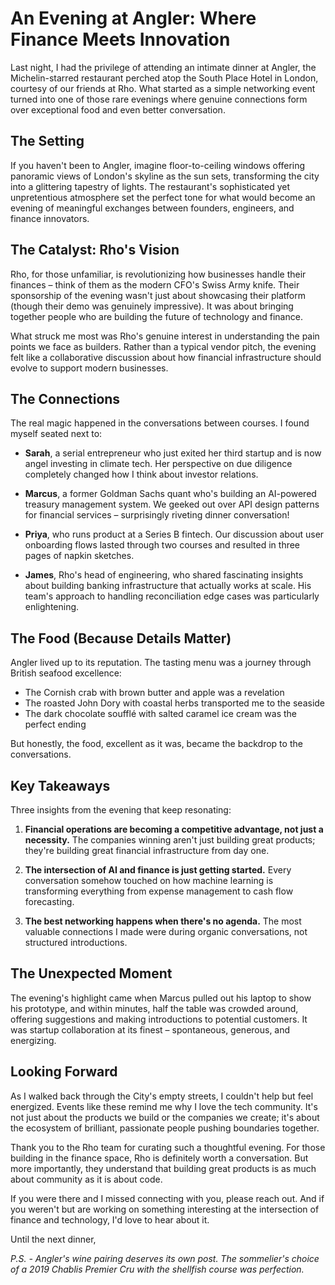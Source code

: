 # An Evening at Angler: Where Finance Meets Innovation

Last night, I had the privilege of attending an intimate dinner at Angler, the Michelin-starred restaurant perched atop the South Place Hotel in London, courtesy of our friends at Rho. What started as a simple networking event turned into one of those rare evenings where genuine connections form over exceptional food and even better conversation.

## The Setting

If you haven't been to Angler, imagine floor-to-ceiling windows offering panoramic views of London's skyline as the sun sets, transforming the city into a glittering tapestry of lights. The restaurant's sophisticated yet unpretentious atmosphere set the perfect tone for what would become an evening of meaningful exchanges between founders, engineers, and finance innovators.

## The Catalyst: Rho's Vision

Rho, for those unfamiliar, is revolutionizing how businesses handle their finances – think of them as the modern CFO's Swiss Army knife. Their sponsorship of the evening wasn't just about showcasing their platform (though their demo was genuinely impressive). It was about bringing together people who are building the future of technology and finance.

What struck me most was Rho's genuine interest in understanding the pain points we face as builders. Rather than a typical vendor pitch, the evening felt like a collaborative discussion about how financial infrastructure should evolve to support modern businesses.

## The Connections

The real magic happened in the conversations between courses. I found myself seated next to:

- **Sarah**, a serial entrepreneur who just exited her third startup and is now angel investing in climate tech. Her perspective on due diligence completely changed how I think about investor relations.

- **Marcus**, a former Goldman Sachs quant who's building an AI-powered treasury management system. We geeked out over API design patterns for financial services – surprisingly riveting dinner conversation!

- **Priya**, who runs product at a Series B fintech. Our discussion about user onboarding flows lasted through two courses and resulted in three pages of napkin sketches.

- **James**, Rho's head of engineering, who shared fascinating insights about building banking infrastructure that actually works at scale. His team's approach to handling reconciliation edge cases was particularly enlightening.

## The Food (Because Details Matter)

Angler lived up to its reputation. The tasting menu was a journey through British seafood excellence:
- The Cornish crab with brown butter and apple was a revelation
- The roasted John Dory with coastal herbs transported me to the seaside
- The dark chocolate soufflé with salted caramel ice cream was the perfect ending

But honestly, the food, excellent as it was, became the backdrop to the conversations.

## Key Takeaways

Three insights from the evening that keep resonating:

1. **Financial operations are becoming a competitive advantage, not just a necessity.** The companies winning aren't just building great products; they're building great financial infrastructure from day one.

2. **The intersection of AI and finance is just getting started.** Every conversation somehow touched on how machine learning is transforming everything from expense management to cash flow forecasting.

3. **The best networking happens when there's no agenda.** The most valuable connections I made were during organic conversations, not structured introductions.

## The Unexpected Moment

The evening's highlight came when Marcus pulled out his laptop to show his prototype, and within minutes, half the table was crowded around, offering suggestions and making introductions to potential customers. It was startup collaboration at its finest – spontaneous, generous, and energizing.

## Looking Forward

As I walked back through the City's empty streets, I couldn't help but feel energized. Events like these remind me why I love the tech community. It's not just about the products we build or the companies we create; it's about the ecosystem of brilliant, passionate people pushing boundaries together.

Thank you to the Rho team for curating such a thoughtful evening. For those building in the finance space, Rho is definitely worth a conversation. But more importantly, they understand that building great products is as much about community as it is about code.

If you were there and I missed connecting with you, please reach out. And if you weren't but are working on something interesting at the intersection of finance and technology, I'd love to hear about it.

Until the next dinner,

*P.S. - Angler's wine pairing deserves its own post. The sommelier's choice of a 2019 Chablis Premier Cru with the shellfish course was perfection.*